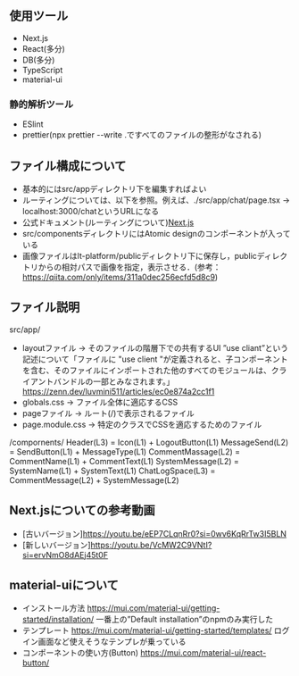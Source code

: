 ## 使用ツール

- Next.js
- React(多分)
- DB(多分)
- TypeScript
- material-ui

### 静的解析ツール

- ESlint
- prettier(npx prettier --write .ですべてのファイルの整形がなされる)

## ファイル構成について

- 基本的にはsrc/appディレクトリ下を編集すればよい
- ルーティングについては、以下を参照。例えば、./src/app/chat/page.tsx -> localhost:3000/chatというURLになる
- 公式ドキュメント(ルーティングについて)[Next.js](https://nextjs.org/docs/app/building-your-application/routing/pages-and-layouts)
- src/componentsディレクトリにはAtomic designのコンポーネントが入っている
- 画像ファイルはlt-platform/publicディレクトリ下に保存し，publicディレクトリからの相対パスで画像を指定，表示させる．(参考：https://qiita.com/only/items/311a0dec256ecfd5d8c9)

## ファイル説明

src/app/

- layoutファイル -> そのファイルの階層下での共有するUI
  ”use cliant”という記述について「ファイルに "use client "が定義されると、子コンポーネントを含む、そのファイルにインポートされた他のすべてのモジュールは、クライアントバンドルの一部とみなされます。」https://zenn.dev/luvmini511/articles/ec0e874a2cc1f1
- globals.css -> ファイル全体に適応するCSS
- pageファイル -> ルート(/)で表示されるファイル
- page.module.css -> 特定のクラスでCSSを適応するためのファイル

/compornents/
Header(L3) = Icon(L1) + LogoutButton(L1)
MessageSend(L2) = SendButton(L1) + MessageType(L1)
CommentMassage(L2) = CommentName(L1) + CommentText(L1)
SystemMessage(L2) = SystemName(L1) + SystemText(L1)
ChatLogSpace(L3) = CommentMessage(L2) + SystemMessage(L2)

## Next.jsについての参考動画

- [古いバージョン]https://youtu.be/eEP7CLqnRr0?si=0wv6KqRrTw3I5BLN
- [新しいバージョン]https://youtu.be/VcMW2C9VNtI?si=ervNmO8dAEj45t0F

## material-uiについて

- インストール方法 https://mui.com/material-ui/getting-started/installation/
  一番上の”Default installation”のnpmのみ実行した
- テンプレート https://mui.com/material-ui/getting-started/templates/
  ログイン画面など使えそうなテンプレが乗っている
- コンポーネントの使い方(Button) https://mui.com/material-ui/react-button/
